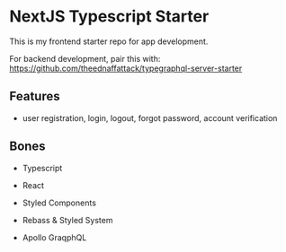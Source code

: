 # NextJS Typescript Starter

This is my frontend starter repo for app development.

For backend development, pair this with:
https://github.com/theednaffattack/typegraphql-server-starter

## Features

- user registration, login, logout, forgot password, account verification

## Bones

- Typescript

- React

- Styled Components

- Rebass & Styled System

- Apollo GraqphQL
